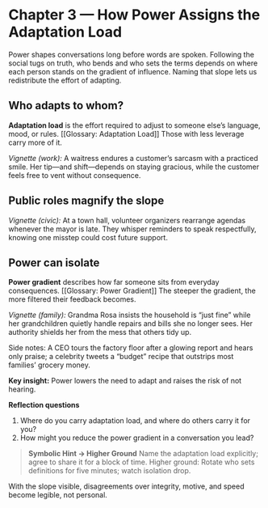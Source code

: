 # Chapter 3 — How Power Assigns the Adaptation Load

Power shapes conversations long before words are spoken. Following the social tugs on truth, who bends and who sets the terms depends on where each person stands on the gradient of influence. Naming that slope lets us redistribute the effort of adapting.

## Who adapts to whom?

**Adaptation load** is the effort required to adjust to someone else’s language, mood, or rules. [[Glossary: Adaptation Load]] Those with less leverage carry more of it.

*Vignette (work):* A waitress endures a customer’s sarcasm with a practiced smile. Her tip—and shift—depends on staying gracious, while the customer feels free to vent without consequence.

## Public roles magnify the slope

*Vignette (civic):* At a town hall, volunteer organizers rearrange agendas whenever the mayor is late. They whisper reminders to speak respectfully, knowing one misstep could cost future support.

## Power can isolate

**Power gradient** describes how far someone sits from everyday consequences. [[Glossary: Power Gradient]] The steeper the gradient, the more filtered their feedback becomes.

*Vignette (family):* Grandma Rosa insists the household is “just fine” while her grandchildren quietly handle repairs and bills she no longer sees. Her authority shields her from the mess that others tidy up.

Side notes: A CEO tours the factory floor after a glowing report and hears only praise; a celebrity tweets a “budget” recipe that outstrips most families’ grocery money.

**Key insight:** Power lowers the need to adapt and raises the risk of not hearing.

**Reflection questions**
1. Where do you carry adaptation load, and where do others carry it for you?
2. How might you reduce the power gradient in a conversation you lead?

> **Symbolic Hint → Higher Ground**
> Name the adaptation load explicitly; agree to share it for a block of time.
> Higher ground: Rotate who sets definitions for five minutes; watch isolation drop.

With the slope visible, disagreements over integrity, motive, and speed become legible, not personal.
